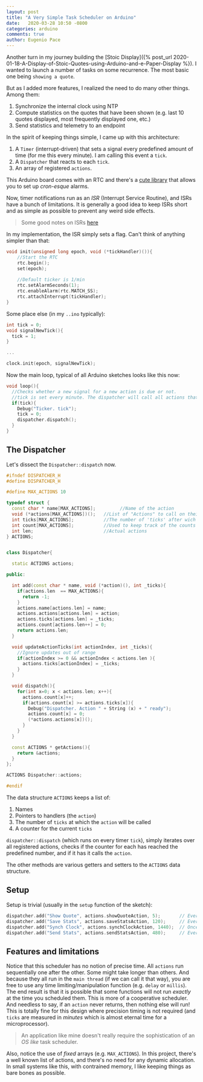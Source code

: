 ```yaml
---
layout: post
title: "A Very Simple Task Scheduler on Arduino"
date:   2020-03-28 10:50 -0800
categories: arduino
comments: true
author: Eugenio Pace
---
```


Another turn in my journey building the [Stoic Display]({% post_url 2020-01-18-A-Display-of-Stoic-Quotes-using-Arduino-and-e-Paper-Display %}). I wanted to launch a number of tasks on some recurrence. The most basic one being `showing a quote`. 

But as I added more features, I realized the need to do many other things. Among them:

1. Synchronize the internal clock using NTP
2. Compute statistics on the quotes that have been shown (e.g. last 10 quotes displayed, most frequently displayed one, etc.)
3. Send statistics and telemetry to an endpoint

In the spirit of keeping things simple, I came up with this architecture:

1. A `Timer` (interrupt-driven) that sets a signal every predefined amount of time (for me this every minute). I am calling this event a `tick`.
2. A `Dispatcher` that reacts to each `tick`.
3. An array of registered `actions`.

This Arduino board comes with an RTC and there's a [cute library](https://github.com/arduino-libraries/RTCZero) that allows you to set up _cron-esque_ alarms. 

Now, timer notifications run as an *ISR* (Interrupt Service Routine), and ISRs have a bunch of limitations. It is generally a good idea to keep ISRs short and as simple as possible to prevent any weird side effects.

> Some good notes on ISRs [here](https://www.arduino.cc/reference/en/language/functions/external-interrupts/attachinterrupt/)

In my implementation, the ISR simply sets a flag. Can't think of anything simpler than that:

```c++
void init(unsigned long epoch, void (*tickHandler)()){
    //Start the RTC
    rtc.begin();
    set(epoch);
    
    //Default ticker is 1/min
    rtc.setAlarmSeconds(1);
    rtc.enableAlarm(rtc.MATCH_SS);
    rtc.attachInterrupt(tickHandler);
}
```

Some place else (in my `..ino` typically):

```c++
int tick = 0;
void signalNewTick(){
  tick = 1;
}

...

clock.init(epoch, signalNewTick);

```

Now the main loop, typical of all Arduino sketches looks like this now:

```c++
void loop(){
  //Checks whether a new signal for a new action is due or not.
  //tick is set every minute. The dispatcher will call all actions that are due
  if(tick){
    Debug("Ticker. tick");
    tick = 0;
    dispatcher.dispatch();
  }
}
```

## The Dispatcher

Let's dissect the `Dispatcher::dispatch` now. 


```c++
#ifndef DISPATCHER_H
#define DISPATCHER_H

#define MAX_ACTIONS 10

typedef struct {
  const char * name[MAX_ACTIONS];         //Name of the action
  void (*actions[MAX_ACTIONS])();   //List of "Actions" to call on their "tick"
  int ticks[MAX_ACTIONS];           //The number of 'ticks' after wich an action will be called on. 1 tick = 1 min. A value of 3, means the action will be called every 3 min
  int count[MAX_ACTIONS];           //Used to keep track of the counts for the action.
  int len;                          //Actual actions
} ACTIONS;


class Dispatcher{

  static ACTIONS actions;                       

public:

  int add(const char * name, void (*action)(), int _ticks){
    if(actions.len  == MAX_ACTIONS){
      return -1;
    }
    actions.name[actions.len] = name;
    actions.actions[actions.len] = action;
    actions.ticks[actions.len] = _ticks;
    actions.count[actions.len++] = 0;
    return actions.len;
  }

  void updateActionTicks(int actionIndex, int _ticks){
    //Ignore updates out of range
    if(actionIndex >= 0 && actionIndex < actions.len ){ 
      actions.ticks[actionIndex] = _ticks;   
    }
  }

  void dispatch(){
    for(int x=0; x < actions.len; x++){
      actions.count[x]++;
      if(actions.count[x] >= actions.ticks[x]){
        Debug("Dispatcher. Action " + String (x) + " ready");
        actions.count[x] = 0;
        (*actions.actions[x])();
      }
    }
  }

  const ACTIONS * getActions(){
    return &actions;
  }
};

ACTIONS Dispatcher::actions;

#endif
```

The data structure `ACTIONS` keeps a list of:

1. Names
2. Pointers to handlers (the `action`)
3. The number of `ticks` at which the `action` will be called
4. A counter for the current `ticks`


`dispatcher::dispatch` (which runs on every timer `tick`), simply iterates over all registered actions, checks if the counter for each has reached the predefined number, and if it has it calls the `action`.

The other methods are various getters and setters to the `ACTIONS` data structure.


## Setup

Setup is trivial (usually in the `setup` function of the sketch):

```c++
dispatcher.add("Show Quote", actions.showQuoteAction, 5);       // Every 5 ticks
dispatcher.add("Save Stats", actions.saveStatsAction, 120);     // Every 120
dispatcher.add("Synch Clock", actions.synchClockAction, 1440);  // Once a day for a 1 min / tick frequency
dispatcher.add("Send Stats", actions.sendStatsAction, 480);     // Every 8 hours
```

## Features and limitations

Notice that this scheduler has no notion of precise time. All `actions` run sequentially one after the other. Some might take longer than others. And because they all run in the `main thread` (if we can call it that way), you are free to use any time limiting/manipulation function (e.g. `delay` or `millis`). The end result is that it is possible that some functions will not run *exactly* at the time you scheduled them. This is more of a cooperative scheduler. And needless to say, if an `action` never returns, then nothing else will run! This is totally fine for this design where precision timing is not required (and `ticks` are measured in *minutes* which is almost eternal time for a microprocessor).

> An application like mine doesn't really require the sophistication of an _OS like_ task scheduler.

Also, notice the use of _fixed_ arrays (e.g. `MAX_ACTIONS`). In this project, there's a well known list of actions, and there's no need for any dynamic allocation. In small systems like this, with contrained memory, I like keeping things as bare bones as possible.


